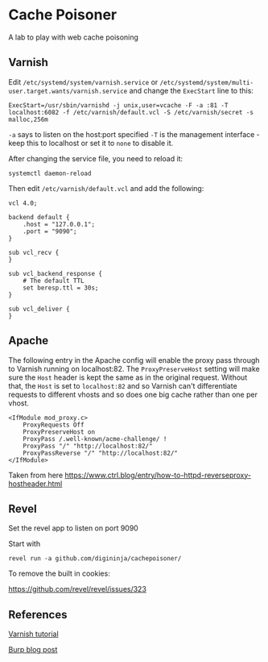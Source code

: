 # Cache Poisoner

A lab to play with web cache poisoning

## Varnish

Edit `/etc/systemd/system/varnish.service` or `/etc/systemd/system/multi-user.target.wants/varnish.service` and change the `ExecStart` line to this:

```
ExecStart=/usr/sbin/varnishd -j unix,user=vcache -F -a :81 -T localhost:6082 -f /etc/varnish/default.vcl -S /etc/varnish/secret -s malloc,256m
```

`-a` says to listen on the host:port specified
`-T` is the management interface - keep this to localhost or set it to `none` to disable it.

After changing the service file, you need to reload it:

```
systemctl daemon-reload
```

Then edit `/etc/varnish/default.vcl` and add the following:

```
vcl 4.0;

backend default {
    .host = "127.0.0.1";
    .port = "9090";
}

sub vcl_recv {
}

sub vcl_backend_response {
	# The default TTL
	set beresp.ttl = 30s;
}

sub vcl_deliver {
}
```

## Apache
The following entry in the Apache config will enable the proxy pass through to Varnish running on localhost:82. The `ProxyPreserveHost` setting will make sure the `Host` header is kept the same as in the original request. Without that, the `Host` is set to `localhost:82` and so Varnish can't differentiate requests to different vhosts and so does one big cache rather than one per vhost.

```
<IfModule mod_proxy.c>
	ProxyRequests Off
	ProxyPreserveHost on
	ProxyPass /.well-known/acme-challenge/ !
	ProxyPass "/" "http://localhost:82/"
	ProxyPassReverse "/" "http://localhost:82/"
</IfModule>
```

Taken from here <https://www.ctrl.blog/entry/how-to-httpd-reverseproxy-hostheader.html>

## Revel

Set the revel app to listen on port 9090

Start with

```
revel run -a github.com/digininja/cachepoisoner/
```

To remove the built in cookies:

<https://github.com/revel/revel/issues/323>

## References

[Varnish tutorial](https://www.varnish-software.com/wiki/content/tutorials/varnish/varnish_ubuntu.html)

[Burp blog post](https://portswigger.net/blog/practical-web-cache-poisoning)
